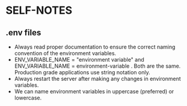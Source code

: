 # SELF-NOTES

## .env files

- Always read proper documentation to ensure the correct naming convention of the environment variables.
- ENV_VARIABLE_NAME = "environment variable" and ENV_VARIABLE_NAME = environment-variable . Both are the same. Production grade applications use string notation only.
- Always restart the server after making any changes in environment variables.
- We can name environment variables in uppercase (preferred) or lowercase.
